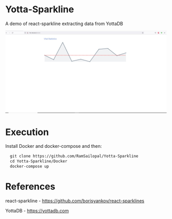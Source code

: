 # Yotta-Sparkline

A demo of react-sparkline extracting data from YottaDB

![Alt text](vitals.JPG?raw=true "view")

# Execution

Install Docker and docker-compose and then:

      git clone https://github.com/RamSailopal/Yotta-Sparkline
      cd Yotta-Sparkline/Docker
      docker-compose up
      

#  References

react-sparkline - https://github.com/borisyankov/react-sparklines

YottaDB - https://yottadb.com
